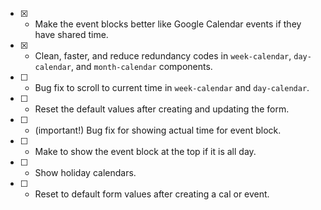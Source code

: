 - [x] - Make the event blocks better like Google Calendar events if they have shared time.
- [x] - Clean, faster, and reduce redundancy codes in `week-calendar`, `day-calendar`, and `month-calendar` components.
- [ ] - Bug fix to scroll to current time in `week-calendar` and `day-calendar`.
- [ ] - Reset the default values after creating and updating the form.
- [ ] - (important!) Bug fix for showing actual time for event block.
- [ ] - Make to show the event block at the top if it is all day.
- [ ] - Show holiday calendars.
- [ ] - Reset to default form values after creating a cal or event.
